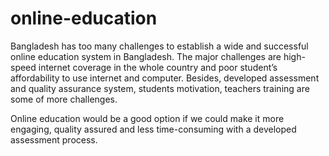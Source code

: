 # online-education
Bangladesh has too many challenges to establish a wide and successful online education 
system in Bangladesh. The major challenges are high-speed internet coverage in the whole 
country and poor student’s affordability to use internet and computer. Besides, developed
 assessment and quality assurance system, students motivation, teachers training are some
  of more challenges.

Online education would be a good option if we could make it more engaging, quality assured
and less time-consuming with a developed assessment process.
